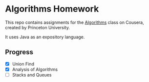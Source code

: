 # Algorithms Homework

This repo contains assignments for the [Algorithms](https://www.coursera.org/learn/algorithms-part1) class on Cousera, created by Princeton University.

It uses Java as an expository language.

## Progress

- [x] Union Find
- [x] Analysis of Algorithms
- [ ] Stacks and Queues